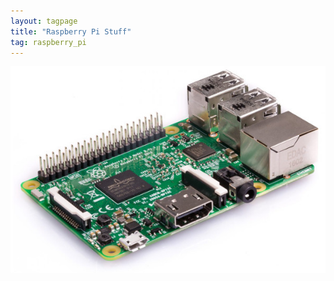 ```yaml
---
layout: tagpage
title: "Raspberry Pi Stuff"
tag: raspberry_pi
---
```

[![Raspberry Pi 3 Model B](/assets/ba7f7bf16f54383e6307e57d8799d4fe.jpg)](http://raspberrypi.org)
